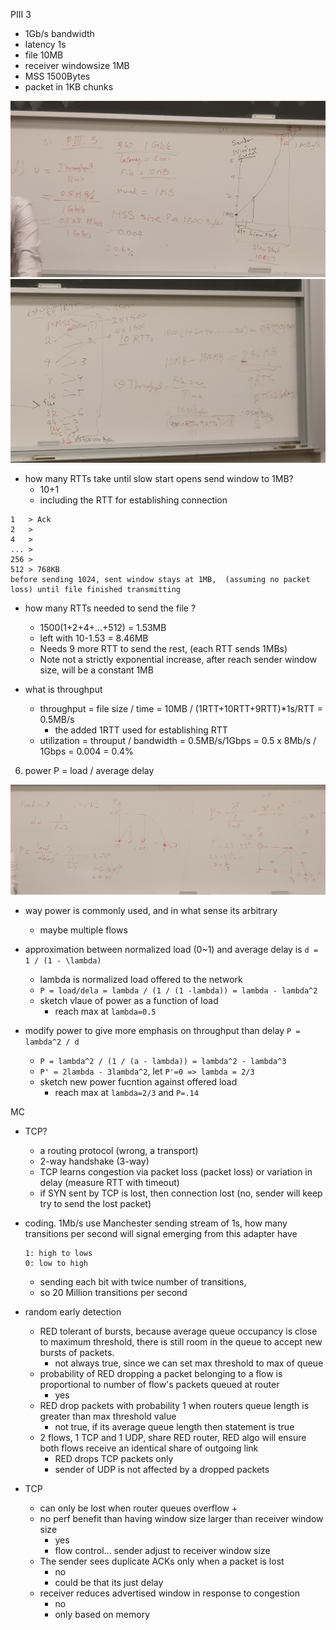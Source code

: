 



PIII 3 

+ 1Gb/s bandwidth 
+ latency 1s
+ file 10MB
+ receiver windowsize 1MB
+ MSS 1500Bytes
+ packet in 1KB chunks

![](2017-12-01-11-45-58.png)
![](2017-12-01-11-43-01.png)

+ how many RTTs take until slow start opens send window to 1MB?
    + 10+1
    + including the RTT for establishing connection
```
1   > Ack
2   >
4   >
... >
256 >
512 > 768KB
before sending 1024, sent window stays at 1MB,  (assuming no packet loss) until file finished transmitting
```

+ how many RTTs needed to send the file ?
    + 1500(1+2+4+...+512) = 1.53MB
    + left with 10-1.53 = 8.46MB
    + Needs 9 more RTT to send the rest, (each RTT sends 1MBs)
    + Note not a strictly exponential increase, after reach sender window size, will be a constant 1MB 

+ what is throughput 
    + throughput = file size / time = 10MB / (1RTT+10RTT+9RTT)*1s/RTT = 0.5MB/s
        + the added 1RTT used for establishing RTT
    + utilization  = throuput / bandwidth = 0.5MB/s/1Gbps = 0.5 x 8Mb/s / 1Gbps = 0.004 = 0.4%


6. power P = load / average delay

![](2017-12-01-11-54-05.png)
+ way power is commonly used, and in what sense its arbitrary 
    + maybe multiple flows

+ approximation between normalized load (0~1) and average delay is `d = 1 / (1 - \lambda)`
    + lambda is normalized load offered to the network 
    + `P = load/dela = lambda / (1 / (1 -lambda)) = lambda - lambda^2`
    + sketch vlaue of power as a function of load
        + reach max at `lambda=0.5`


+ modify power to give more emphasis on throughput than delay `P = lambda^2 / d`
    + `P = lambda^2 / (1 / (a - lambda)) = lambda^2 - lambda^3`
    + `P' = 2lambda - 3lambda^2`, let `P'=0 => lambda = 2/3` 
    + sketch new power fucntion against offered load
        + reach max at `lambda=2/3` and `P=.14`

MC

+ TCP? 
    + a routing protocol (wrong, a transport)
    + 2-way handshake  (3-way)
    + TCP learns congestion via packet loss (packet loss) or variation in delay (measure RTT with timeout)
    + if SYN sent by TCP is lost, then connection lost (no, sender will keep try to send the lost packet)

+ coding. 1Mb/s use Manchester sending stream of 1s, how many transitions per second will signal emerging from this adapter have
    ```
    1: high to lows
    0: low to high
    ```
    + sending each bit with twice number of transitions, 
    + so 20 Million transitions per second

+ random early detection 
    + RED tolerant of bursts, because average queue occupancy is close to maximum threshold, there is still room in the queue to accept new bursts of packets. 
        + not always true, since we can set max threshold to max of queue
    + probability of RED dropping a packet belonging to a flow is proportional to number of flow's packets queued at router
        + yes
    + RED drop packets with probability 1 when routers queue length is greater than max threshold value
        + not true, if its average queue length then statement is true
    + 2 flows, 1 TCP and 1 UDP, share RED router, RED algo will ensure both flows receive an identical share of outgoing link
        + RED drops TCP packets only 
        + sender of UDP is not affected by a dropped packets 

+ TCP 
    + can only be lost when router queues overflow 
        + 
    + no perf benefit than having window size larger than receiver window size 
        + yes
        + flow control... sender adjust to receiver window size
    + The sender sees duplicate ACKs only when a packet is lost
        + no
        + could be that its just delay 
    + receiver reduces advertised window in response to congestion 
        + no
        + only based on memory 